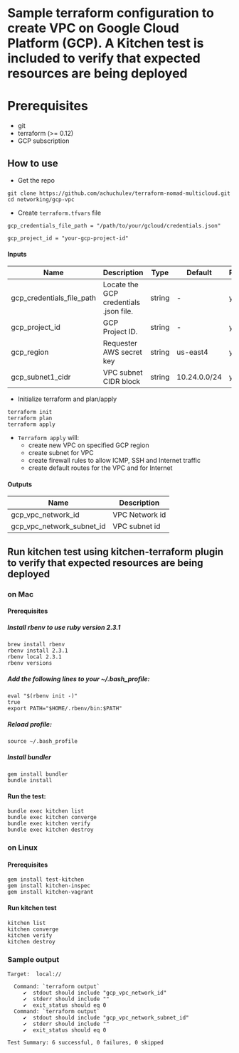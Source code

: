 # Sample terraform configuration to create VPC on Google Cloud Platform (GCP). A Kitchen test is included to verify that expected resources are being deployed

# Prerequisites

- git
- terraform (>= 0.12)
- GCP subscription

## How to use

- Get the repo

```
git clone https://github.com/achuchulev/terraform-nomad-multicloud.git
cd networking/gcp-vpc
```

- Create `terraform.tfvars` file

```
gcp_credentials_file_path = "/path/to/your/gcloud/credentials.json"

gcp_project_id = "your-gcp-project-id"
```

#### Inputs

| Name  |	Description |	Type |  Default |	Required
| ----- | ----------- | ---- |  ------- | --------
| gcp_credentials_file_path | Locate the GCP credentials .json file. | string  | - | yes
| gcp_project_id | GCP Project ID. | string  | - | yes
| gcp_region | Requester AWS secret key | string  | us-east4 | yes
| gcp_subnet1_cidr | VPC subnet CIDR block | string  | 10.24.0.0/24 | yes

- Initialize terraform and plan/apply

```
terraform init
terraform plan
terraform apply
```

- `Terraform apply` will:
  - create new VPC on specified GCP region
  - create subnet for VPC
  - create firewall rules to allow ICMP, SSH and Internet traffic 
  - create default routes for the VPC and for Internet
 
#### Outputs

| Name  |	Description 
| ----- | ----------- 
| gcp_vpc_network_id | VPC Network id
| gcp_vpc_network_subnet_id  | VPC subnet id

## Run kitchen test using kitchen-terraform plugin to verify that expected resources are being deployed

### on Mac

#### Prerequisites

##### Install rbenv to use ruby version 2.3.1

```
brew install rbenv
rbenv install 2.3.1
rbenv local 2.3.1
rbenv versions
```

##### Add the following lines to your ~/.bash_profile:

```
eval "$(rbenv init -)"
true
export PATH="$HOME/.rbenv/bin:$PATH"
```

##### Reload profile: 

`source ~/.bash_profile`

##### Install bundler

```
gem install bundler
bundle install
```

#### Run the test: 

```
bundle exec kitchen list
bundle exec kitchen converge
bundle exec kitchen verify
bundle exec kitchen destroy
```

### on Linux

#### Prerequisites

```
gem install test-kitchen
gem install kitchen-inspec
gem install kitchen-vagrant
```

#### Run kitchen test 

```
kitchen list
kitchen converge
kitchen verify
kitchen destroy
```

### Sample output

```
Target:  local://

  Command: `terraform output`
     ✔  stdout should include "gcp_vpc_network_id"
     ✔  stderr should include ""
     ✔  exit_status should eq 0
  Command: `terraform output`
     ✔  stdout should include "gcp_vpc_network_subnet_id"
     ✔  stderr should include ""
     ✔  exit_status should eq 0

Test Summary: 6 successful, 0 failures, 0 skipped
```
